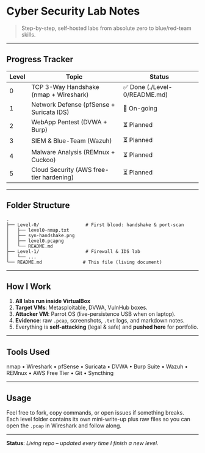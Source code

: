# Cyber Security Lab Notes  
> Step-by-step, self-hosted labs from absolute zero to blue/red-team skills.

---

## Progress Tracker
| Level | Topic | Status |
|-------|-------|--------|
| 0 | TCP 3-Way Handshake (nmap + Wireshark) | ✅ Done (./Level-0/README.md)| 
| 1 | Network Defense (pfSense + Suricata IDS) | 🔄 On-going |
| 2 | WebApp Pentest (DVWA + Burp) | ⏳ Planned |
| 3 | SIEM & Blue-Team (Wazuh) | ⏳ Planned |
| 4 | Malware Analysis (REMnux + Cuckoo) | ⏳ Planned |
| 5 | Cloud Security (AWS free-tier hardening) | ⏳ Planned |

---

## Folder Structure
```
.
├── Level-0/                 # First blood: handshake & port-scan
│   ├── level0-nmap.txt
│   ├── syn-handshake.png
│   ├── level0.pcapng
│   └── README.md
├── Level-1/                 # Firewall & IDS lab
│   └── ...
└── README.md               # This file (living document)
```

---

## How I Work  
1. **All labs run inside VirtualBox**
2. **Target VMs**: Metasploitable, DVWA, VulnHub boxes.  
3. **Attacker VM**: Parrot OS (live-persistence USB when on laptop).  
4. **Evidence**: raw `.pcap`, screenshots, `.txt` logs, and markdown notes.  
5. Everything is **self-attacking** (legal & safe) and **pushed here** for portfolio.

---

## Tools Used
nmap • Wireshark • pfSense • Suricata • DVWA • Burp Suite • Wazuh • REMnux • AWS Free Tier • Git • Syncthing

---

## Usage
Feel free to fork, copy commands, or open issues if something breaks.  
Each level folder contains its own mini-write-up plus raw files so you can open the `.pcap` in Wireshark and follow along.

---

**Status**: *Living repo – updated every time I finish a new level.*
